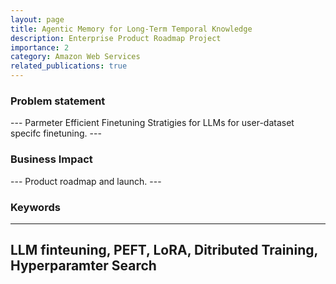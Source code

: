```yaml
---
layout: page
title: Agentic Memory for Long-Term Temporal Knowledge
description: Enterprise Product Roadmap Project
importance: 2
category: Amazon Web Services
related_publications: true
---
```


<h3> Problem statement </h3>
---
Parmeter Efficient Finetuning Stratigies for LLMs for user-dataset specifc finetuning.
---


<h3> Business Impact </h3>
---
Product roadmap and launch.
---

<h3> Keywords </h3>

---
LLM finteuning, 
PEFT, 
LoRA,
Ditributed Training,
Hyperparamter Search
---